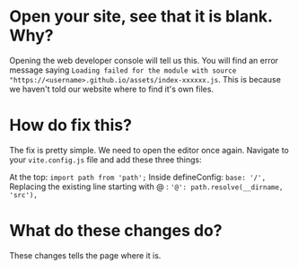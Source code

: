 # Open your site, see that it is blank. Why?

Opening the web developer console will tell us this. You will find an error message saying `Loading failed for the module with source "https://<username>.github.io/assets/index-xxxxxx.js`. This is because we haven't told our website where to find it's own files.

# How do fix this?

The fix is pretty simple. We need to open the editor once again. Navigate to your `vite.config.js` file and add these three things: 

At the top: `import path from 'path';`
Inside defineConfig: `base: '/',`
Replacing the existing line starting with @ : `'@': path.resolve(__dirname, 'src'),`

# What do these changes do? 
These changes tells the page where it is.